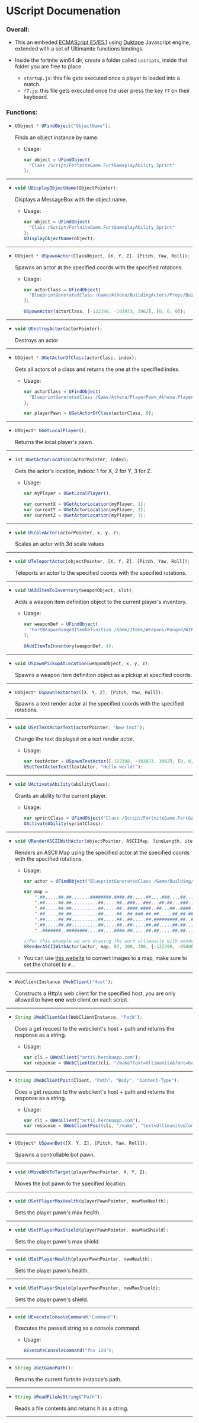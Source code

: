 # UScript Documenation

### Overall:

- This an embeded [ECMAScript E5/E5.1](https://262.ecma-international.org/5.1/) using [Duktape](https://duktape.org/) Javascript engine, extended with a set of Ultimanite functions bindings.

- Inside the fortnite win64 dir, create a folder called `uscripts`,
inside that folder you are free to place 
  - `startup.js`: this file gets executed once a player is loaded into a match.
  - `f7.js`: this file gets executed once the user press the key `f7` on their keyboard.

### Functions:

- ```js
  UObject * UFindObject("ObjectName");
  ```

  Finds an object instance by name.

  - Usage:
    ```js
    var object = UFindObject(
      "Class /Script/FortniteGame.FortGameplayAbility_Sprint"
    );
    ```

---

- ```js
  void UDisplayObjectName(ObjectPointer);
  ```

  Displays a MessageBox with the object name.

  - Usage:
    ```js
    var object = UFindObject(
      "Class /Script/FortniteGame.FortGameplayAbility_Sprint"
    );
    UDisplayObjectName(object);
    ```

---

- ```js
  UObject * USpawnActor(ClassObject, [X, Y, Z], [Pitch, Yaw, Roll]);
  ```

  Spawns an actor at the specified coords with the specified rotations.

  - Usage:

    ```js
    var actorClass = UFindObject(
      "BlueprintGeneratedClass /Game/Athena/BuildingActors/Props/Building/ActorBlueprints/Containers/Athena_Prop_Bathroom_Toilet_01.Athena_Prop_Bathroom_Toilet_01_C"
    );

    USpawnActor(actorClass, [-122398, -103873, 3962], [0, 0, 0]);
    ```

---

- ```js
  void UDestroyActor(actorPointer);
  ```

  Destroys an actor

---


- ```js
  UObject * UGetActorOfClass(actorClass, index);
  ```

  Gets all actors of a class and returns the one at the specified index.

  - Usage:

    ```js
    var actorClass = UFindObject(
      "BlueprintGeneratedClass /Game/Athena/PlayerPawn_Athena.PlayerPawn_Athena_C"
    );

    var playerPawn = UGetActorOfClass(actorClass, 0);
    ```

---

- ```js
  UObject* UGetLocalPlayer();
  ```

  Returns the local player's pawn.

---

- ```js
  int UGetActorLocation(actorPointer, index);
  ```

  Gets the actor's location, indexs: 1 for X, 2 for Y, 3 for Z.

  - Usage:

    ```js
    var myPlayer = UGetLocalPlayer();

    var currentX = UGetActorLocation(myPlayer, 1);
    var currentY = UGetActorLocation(myPlayer, 2);
    var currentZ = UGetActorLocation(myPlayer, 3);
    ```

---

- ```js
  void UScaleActor(actorPointer, x, y, z);
  ```

  Scales an actor with 3d scale values

---

- ```js
  void UTeleportActor(objectPointer, [X, Y, Z], [Pitch, Yaw, Roll]);
  ```

  Teleports an actor to the specified coords with the specified rotations.

---

- ```js
  void UAddItemToInventory(weaponObject, slot);
  ```

  Adds a weapon item definition object to the current player's inventory.

  - Usage:

    ```js
    var weaponDef = UFindObject(
      "FortWeaponRangedItemDefinition /Game/Items/Weapons/Ranged/WIP/GnomeGun2.GnomeGun2"
    );

    UAddItemToInventory(weaponDef, 4);
    ```

---


- ```js
  void USpawnPickupAtLocation(weaponObject, x, y, z);
  ```

  Spawns a weapon item definition object as a pickup at specified coords.


---


- ```js
  UObject* USpawnTextActor([X, Y, Z], [Pitch, Yaw, Roll]);
  ```

  Spawns a text render actor at the specified coords with the specified rotations.

---


- ```js
  void USetTextActorText(actorPointer, "New text");
  ```

  Change the text displayed on a text render actor.

  - Usage:

    ```js
    var textActor = USpawnTextActor([-122398, -103873, 3962], [0, 0, 0]);
    USetTextActorText(textActor, "Hello world!");
    ```

---

- ```js
  void UActivateAbility(abilityClass);
  ```

  Grants an ability to the current player.

  - Usage:

    ```js
    var sprintClass = UFindObject("Class /Script/FortniteGame.FortGameplayAbility_Sprint");
    UActivateAbility(sprintClass);
    ```

---

- ```js
  void URenderASCIIWithActor(objectPointer, ASCIIMap, lineLength, itemWidth, itemWidth, [X, Y, Z], [Pitch, Yaw, Roll]);
  ```

  Renders an ASCII Map using the specified actor at the specified coords with the specified rotations.

  - Usage:

    ```js
    var actor = UFindObject("BlueprintGeneratedClass /Game/Building/ActorBlueprints/Player/Wood/L1/PBWA_W1_WindowSide.PBWA_W1_WindowSide_C");

    var map =
        ".##.....##.##.......########.####.##.....##....###....##....##.####.########.########" +
        ".##.....##.##..........##.....##..###...###...##.##...###...##..##.....##....##......" +
        ".##.....##.##..........##.....##..####.####..##...##..####..##..##.....##....##......" +
        ".##.....##.##..........##.....##..##.###.##.##.....##.##.##.##..##.....##....######.." +
        ".##.....##.##..........##.....##..##.....##.#########.##..####..##.....##....##......" +
        ".##.....##.##..........##.....##..##.....##.##.....##.##...###..##.....##....##......" +
        "..#######..########....##....####.##.....##.##.....##.##....##.####....##....########"

    //For this example we are drawing the word ultimanite with wooden windowed building actor each line of the art is 85 characters and we are spawning each actor after the space of 300 units both vertically and horizontally.
    URenderASCIIWithActor(actor, map, 85, 300, 300, [-122398, -95000, 15000], [0, 0, 0]);
    ```
  
  - You can use [this website](https://cloudapps.herokuapp.com/imagetoascii/) to convert images to a map, make sure to set the charset to `#.`.

---

- ```js
  WebClientInstance UWebClient("Host");
  ```

  Constructs a Http\s web client for the specified host, you are only allowed to have **one** web client on each script.

---

- ```js
  String UWebClientGet(WebClientInstance, "Path");
  ```

  Does a get request to the webclient's host + path and returns the response as a string.

  - Usage:

    ```js
    var cli = UWebClient("artii.herokuapp.com");
    var response = UWebClientGet(cli, "/make?text=Ultimanite&font=banner4");
    ```

---

- ```js
  String UWebClientPost(Client, "Path", "Body", "Content-Type");
  ```

  Does a get request to the webclient's host + path and returns the response as a string.

  - Usage:

    ```js
    var cli = UWebClient("artii.herokuapp.com");
    var response = UWebClientPost(cli, "/make", "text=Ultimanite&font=banner4", "application/x-www-form-urlencoded");
    ```

---

- ```js
  UObject* USpawnBot([X, Y, Z], [Pitch, Yaw, Roll]);
  ```

  Spawns a controllable bot pawn.

---

- ```js
  void UMoveBotToTarget(playerPawnPointer, X, Y, Z);
  ```

  Moves the bot pawn to the specified location.

---

- ```js
  void USetPlayerMaxHealth(playerPawnPointer, newMaxHealth);
  ```

  Sets the player pawn's max health.

---

- ```js
  void USetPlayerMaxShield(playerPawnPointer, newMaxShield);
  ```

  Sets the player pawn's max shield.

---

- ```js
  void USetPlayerHealth(playerPawnPointer, newHealth);
  ```

  Sets the player pawn's health.

---

- ```js
  void USetPlayerShield(playerPawnPointer, newMaxShield);
  ```

  Sets the player pawn's shield.

---

- ```js
  void UExecuteConsoleCommand("Command");
  ```

  Executes the passed string as a console command.

  - Usage:

    ```js
    UExecuteConsoleCommand("fov 120");
    ```

---

- ```js
  String UGetGamePath();
  ```

  Returns the current fortnite instance's path.

---

- ```js
  String UReadFileAsString("Path");
  ```

  Reads a file contents and returns it as a string.

---